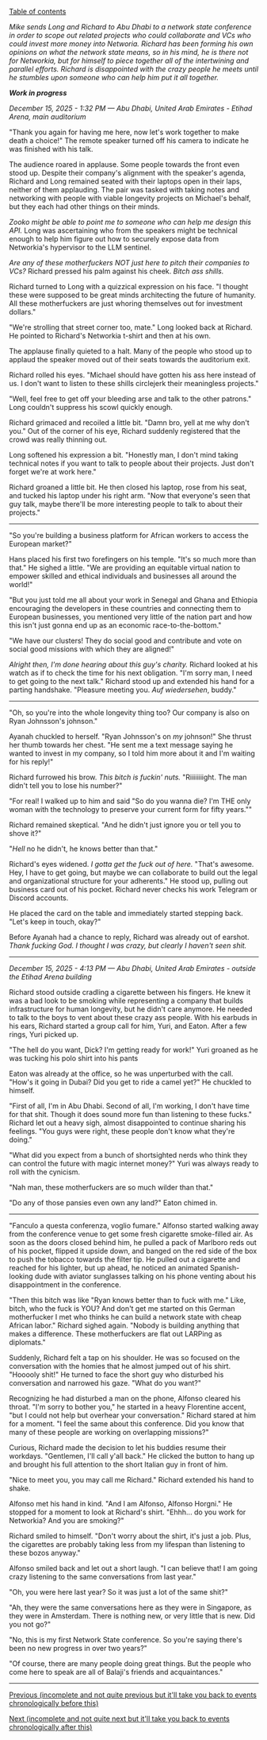 [Table of contents](./README.md#table-of-contents)

*Mike sends Long and Richard to Abu Dhabi to a network state conference in order to scope out related projects who could collaborate and VCs who could invest more money into Networia. Richard has been forming his own opinions on what the network state means, so in his mind, he is there not for Networkia, but for himself to piece together all of the intertwining and parallel efforts. Richard is disappointed with the crazy people he meets until he stumbles upon someone who can help him put it all together.*

***Work in progress***

*December 15, 2025 - 1:32 PM — Abu Dhabi, United Arab Emirates - Etihad Arena, main auditorium*

"Thank you again for having me here, now let's work together to make death a choice!" The remote speaker turned off his camera to indicate he was finished with his talk. 

The audience roared in applause. Some people towards the front even stood up. Despite their company's alignment with the speaker's agenda, Richard and Long remained seated with their laptops open in their laps, neither of them applauding. The pair was tasked with taking notes and networking with people with viable longevity projects on Michael's behalf, but they each had other things on their minds. 

_Zooko might be able to point me to someone who can help me design this API._ Long was ascertaining who from the speakers might be technical enough to help him figure out how to securely expose data from Networkia's hypervisor to the LLM sentinel.

_Are any of these motherfuckers NOT just here to pitch their companies to VCs?_ Richard pressed his palm against his cheek. _Bitch ass shills._

Richard turned to Long with a quizzical expression on his face. "I thought these were supposed to be great minds architecting the future of humanity. All these motherfuckers are just whoring themselves out for investment dollars."

"We're strolling that street corner too, mate." Long looked back at Richard. He pointed to Richard's Networkia t-shirt and then at his own.

The applause finally quieted to a halt. Many of the people who stood up to applaud the speaker moved out of their seats towards the auditorium exit. 

Richard rolled his eyes. "Michael should have gotten his ass here instead of us. I don't want to listen to these shills circlejerk their meaningless projects."

"Well, feel free to get off your bleeding arse and talk to the other patrons." Long couldn't suppress his scowl quickly enough.

Richard grimaced and recoiled a little bit. "Damn bro, yell at me why don't you." Out of the corner of his eye, Richard suddenly registered that the crowd was really thinning out.

Long softened his expression a bit. "Honestly man, I don't mind taking technical notes if you want to talk to people about their projects. Just don't forget we're at work here."

Richard groaned a little bit. He then closed his laptop, rose from his seat, and tucked his laptop under his right arm. "Now that everyone's seen that guy talk, maybe there'll be more interesting people to talk to about their projects."

<hr />

"So you're building a business platform for African workers to access the European market?"

Hans placed his first two forefingers on his temple. "It's so much more than that." He sighed a little. "We are providing an equitable virtual nation to empower skilled and ethical individuals and businesses all around the world!" 

"But you just told me all about your work in Senegal and Ghana and Ethiopia encouraging the developers in these countries and connecting them to European businesses, you mentioned very little of the nation part and how this isn't just gonna end up as an economic race-to-the-bottom."

"We have our clusters! They do social good and contribute and vote on social good missions with which they are aligned!"

*Alright then, I'm done hearing about this guy's charity.* Richard looked at his watch as if to check the time for his next obligation. "I'm sorry man, I need to get going to the next talk." Richard stood up and extended his hand for a parting handshake. "Pleasure meeting you. *Auf wiedersehen*, buddy."

<hr />

"Oh, so you're into the whole longevity thing too? Our company is also on Ryan Johnsson's johnson."

Ayanah chuckled to herself. "Ryan Johnsson's on *my* johnson!" She thrust her thumb towards her chest. "He sent me a text message saying he wanted to invest in my company, so I told him more about it and I'm waiting for his reply!"

Richard furrowed his brow. *This bitch is fuckin' nuts.* "Riiiiiiiight. The man didn't tell you to lose his number?"

"For real! I walked up to him and said \"So do you wanna die? I'm THE only woman with the technology to preserve your current form for fifty years.\""

Richard remained skeptical. "And he didn't just ignore you or tell you to shove it?"

"*Hell* no he didn't, he knows better than that."

Richard's eyes widened. *I gotta get the fuck out of here.* "That's awesome. Hey, I have to get going, but maybe we can collaborate to build out the legal and organizational structure for your adherents." He stood up, pulling out business card out of his pocket. Richard never checks his work Telegram or Discord accounts. 

He placed the card on the table and immediately started stepping back. "Let's keep in touch, okay?" 

Before Ayanah had a chance to reply, Richard was already out of earshot. *Thank fucking God. I thought I was crazy, but clearly I haven't seen shit.*

<hr />

*December 15, 2025 - 4:13 PM — Abu Dhabi, United Arab Emirates - outside the Etihad Arena building*

Richard stood outside cradling a cigarette between his fingers. He knew it was a bad look to be smoking while representing a company that builds infrastructure for human longevity, but he didn't care anymore. He needed to talk to the boys to vent about these crazy ass people. With his earbuds in his ears, Richard started a group call for him, Yuri, and Eaton. After a few rings, Yuri picked up.

"The hell do you want, Dick? I'm getting ready for work!" Yuri groaned as he was tucking his polo shirt into his pants

Eaton was already at the office, so he was unperturbed with the call. "How's it going in Dubai? Did you get to ride a camel yet?" He chuckled to himself. 

"First of all, I'm in Abu Dhabi. Second of all, I'm working, I don't have time for that shit. Though it does sound more fun than listening to these fucks." Richard let out a heavy sigh, almost disappointed to continue sharing his feelings. "You guys were right, these people don't know what they're doing."

"What did you expect from a bunch of shortsighted nerds who think they can control the future with magic internet money?" Yuri was always ready to roll with the cynicism. 

"Nah man, these motherfuckers are so much wilder than that."

"Do any of those pansies even own any land?" Eaton chimed in.

<hr />

"Fanculo a questa conferenza, voglio fumare." Alfonso started walking away from the conference venue to get some fresh cigarette smoke-filled air. As soon as the doors closed behind him, he pulled a pack of Marlboro reds out of his pocket, flipped it upside down, and banged on the red side of the box to push the tobacco towards the filter tip. He pulled out a cigarette and reached for his lighter, but up ahead, he noticed an animated Spanish-looking dude with aviator sunglasses talking on his phone venting about his disappointment in the conference. 

"Then this bitch was like \"Ryan knows better than to fuck with me.\" Like, bitch, who the fuck is YOU? And don't get me started on this German motherfucker I met who thinks he can build a network state with cheap African labor." Richard sighed again. "Nobody is building anything that makes a difference. These motherfuckers are flat out LARPing as diplomats."

Suddenly, Richard felt a tap on his shoulder. He was so focused on the conversation with the homies that he almost jumped out of his shirt. "Hooooly shit!" He turned to face the short guy who disturbed his conversation and narrowed his gaze. "What do you want?" 

Recognizing he had disturbed a man on the phone, Alfonso cleared his throat. "I'm sorry to bother you," he started in a heavy Florentine accent, "but I could not help but overhear your conversation." Richard stared at him for a moment. "I feel the same about this conference. Did you know that many of these people are working on overlapping missions?"

Curious, Richard made the decision to let his buddies resume their workdays. "Gentlemen, I'll call y'all back." He clicked the button to hang up and brought his full attention to the short Italian guy in front of him.

"Nice to meet you, you may call me Richard." Richard extended his hand to shake. 

Alfonso met his hand in kind. "And I am Alfonso, Alfonso Horgni." He stopped for a moment to look at Richard's shirt. "Ehhh... do you work for Networkia? And you are smoking?"

Richard smiled to himself. "Don't worry about the shirt, it's just a job. Plus, the cigarettes are probably taking less from my lifespan than listening to these bozos anyway."

Alfonso smiled back and let out a short laugh. "I can believe that! I am going crazy listening to the same conversations from last year."

"Oh, you were here last year? So it was just a lot of the same shit?"

"Ah, they were the same conversations here as they were in Singapore, as they were in Amsterdam. There is nothing new, or very little that is new. Did you not go?"

"No, this is my first Network State conference. So you're saying there's been no new progress in over two years?"

"Of course, there are many people doing great things. But the people who come here to speak are all of Balaji's friends and acquaintances."

<hr />

[Previous (incomplete and not quite previous but it'll take you back to events chronologically before this)](./?.rejection.md)

[Next (incomplete and not quite next but it'll take you back to events chronologically after this)](./???.targeting.md)
